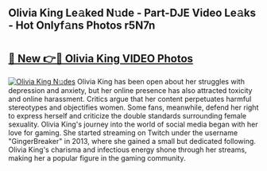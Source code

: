 ## Olivia King Le𝚊ked N𝚞de - Part-DJE Video Le𝚊ks - Hot Onlyf𝚊ns Photos r5N7n

# <h2><a href="http://ac53880.deff.icu/?id=Olivia+King">🔗 New 👉🔴 Olivia King VIDEO Photos</a></h2>

[![Olivia King N𝚞des](https://i.imgur.com/rIISA9y.gif)](http://ac53880.deff.icu/?id=Olivia+King)
Olivia King has been open about her struggles with depression and anxiety, but her online presence has also attracted toxicity and online harassment. Critics argue that her content perpetuates harmful stereotypes and objectifies women. Some fans, meanwhile, defend her right to express herself and criticize the double standards surrounding female sexuality. Olivia King's journey into the world of social media began with her love for gaming. She started streaming on Twitch under the username "GingerBreaker" in 2013, where she gained a small but dedicated following. Olivia King's charisma and infectious energy shone through her streams, making her a popular figure in the gaming community.
